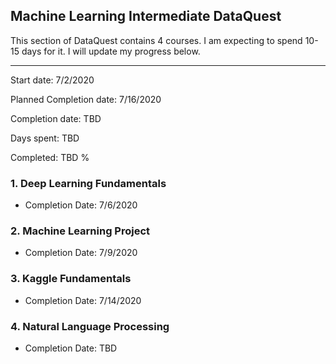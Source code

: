 ## Machine Learning Intermediate DataQuest

This section of DataQuest contains 4 courses. I am expecting to spend 10-15 days for it. I will update my progress below.
***

Start date: 7/2/2020

Planned Completion date: 7/16/2020

Completion date: TBD

Days spent: TBD

Completed: TBD %

### 1. Deep Learning Fundamentals
 - Completion Date: 7/6/2020

### 2. Machine Learning Project
 - Completion Date: 7/9/2020
 
### 3. Kaggle Fundamentals
 - Completion Date: 7/14/2020
 
### 4. Natural Language Processing
 - Completion Date: TBD
